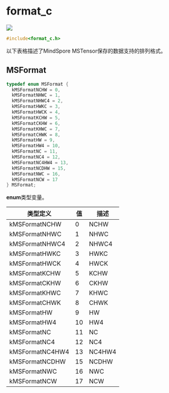 # format_c

<a href="https://gitee.com/mindspore/docs/blob/r1.10/docs/lite/api/source_zh_cn/api_c/format_c.md" target="_blank"><img src="https://mindspore-website.obs.cn-north-4.myhuaweicloud.com/website-images/r1.10/resource/_static/logo_source.png"></a>

```C
#include<format_c.h>
```

以下表格描述了MindSpore MSTensor保存的数据支持的排列格式。

## MSFormat

```C
typedef enum MSFormat {
  kMSFormatNCHW = 0,
  kMSFormatNHWC = 1,
  kMSFormatNHWC4 = 2,
  kMSFormatHWKC = 3,
  kMSFormatHWCK = 4,
  kMSFormatKCHW = 5,
  kMSFormatCKHW = 6,
  kMSFormatKHWC = 7,
  kMSFormatCHWK = 8,
  kMSFormatHW = 9,
  kMSFormatHW4 = 10,
  kMSFormatNC = 11,
  kMSFormatNC4 = 12,
  kMSFormatNC4HW4 = 13,
  kMSFormatNCDHW = 15,
  kMSFormatNWC = 16,
  kMSFormatNCW = 17
} MSFormat;
```

**enum**类型变量。

| 类型定义 | 值  | 描述   |
| -------- | --- | ------ |
| kMSFormatNCHW     | 0   | NCHW   |
| kMSFormatNHWC     | 1   | NHWC   |
| kMSFormatNHWC4    | 2   | NHWC4  |
| kMSFormatHWKC     | 3   | HWKC   |
| kMSFormatHWCK     | 4   | HWCK   |
| kMSFormatKCHW     | 5   | KCHW   |
| kMSFormatCKHW     | 6   | CKHW   |
| kMSFormatKHWC     | 7   | KHWC   |
| kMSFormatCHWK     | 8   | CHWK   |
| kMSFormatHW       | 9   | HW     |
| kMSFormatHW4      | 10  | HW4    |
| kMSFormatNC       | 11  | NC     |
| kMSFormatNC4      | 12  | NC4    |
| kMSFormatNC4HW4   | 13  | NC4HW4 |
| kMSFormatNCDHW    | 15  | NCDHW  |
| kMSFormatNWC      | 16  | NWC    |
| kMSFormatNCW      | 17  | NCW    |
